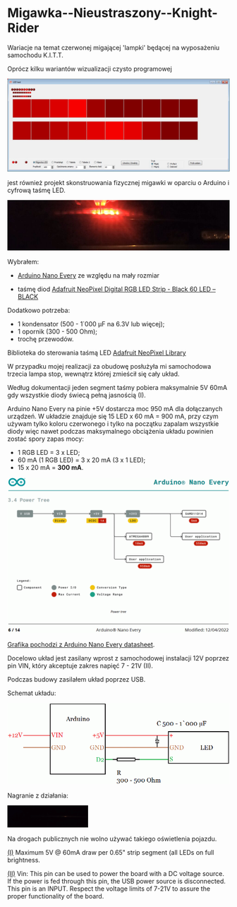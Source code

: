 # Migawka--Nieustraszony--Knight-Rider

Wariacje na temat czerwonej migającej 'lampki' będącej na wyposażeniu samochodu K.I.T.T.

Oprócz kilku wariantów wizualizacji czysto programowej

<img src="https://github.com/jacek-mulawka/Migawka--Nieustraszony--Knight-Rider/blob/main/Gallery/LED_Test.jpg">

jest również projekt skonstruowania fizycznej migawki w oparciu o Arduino i cyfrową taśmę LED.

<img src="https://github.com/jacek-mulawka/Migawka--Nieustraszony--Knight-Rider/blob/main/Gallery/Migawka%20arduino.jpg">


Wybrałem:
* [Arduino Nano Every](https://store.arduino.cc/products/arduino-nano-every) ze względu na mały rozmiar

* taśmę diod [Adafruit NeoPixel Digital RGB LED Strip - Black 60 LED – BLACK](https://www.adafruit.com/product/1461?length=1)

Dodatkowo potrzeba:
* 1 kondensator (500 - 1`000 µF na 6.3V lub więcej);
* 1 opornik (300 - 500 Ohm);
* trochę przewodów.

Biblioteka do sterowania taśmą LED [Adafruit NeoPixel Library](https://github.com/adafruit/Adafruit_NeoPixel)

W przypadku mojej realizacji za obudowę posłużyła mi samochodowa trzecia lampa stop, wewnątrz której zmieścił się cały układ.

Według dokumentacji jeden segment taśmy pobiera maksymalnie 5V 60mA gdy wszystkie diody świecą pełną jasnością (I).

Arduino Nano Every na pinie +5V dostarcza moc 950 mA dla dołączanych urządzeń. W układzie znajduje się 15 LED x 60 mA = 900 mA, przy czym używam tylko koloru czerwonego i tylko na początku zapalam wszystkie diody więc nawet podczas maksymalnego obciążenia układu powinien zostać spory zapas mocy:
* 1 RGB LED = 3 x LED;
* 60 mA (1 RGB LED) = 3 x 20 mA (3 x 1 LED);
* 15 x 20 mA = __300 mA__.

<img src="https://github.com/jacek-mulawka/Migawka--Nieustraszony--Knight-Rider/blob/main/Gallery/Arduino%20Nano%20Every%20power%20tree.gif">

[Grafika pochodzi z Arduino Nano Every datasheet](https://docs.arduino.cc/resources/datasheets/ABX00028-datasheet.pdf).


Docelowo układ jest zasilany wprost z samochodowej instalacji 12V poprzez pin VIN, który akceptuje zakres napięć 7 - 21V (II).

Podczas budowy zasilałem układ poprzez USB.

Schemat układu:

<img src="https://github.com/jacek-mulawka/Migawka--Nieustraszony--Knight-Rider/blob/main/Gallery/Migawka%20schemat.gif">

Nagranie z działania:

<img src="https://github.com/jacek-mulawka/Migawka--Nieustraszony--Knight-Rider/blob/main/Gallery/Migawka%20arduino.gif">

Na drogach publicznych nie wolno używać takiego oświetlenia pojazdu.

[(I)](https://www.adafruit.com/product/1461?length=1) Maximum 5V @ 60mA draw per 0.65" strip segment (all LEDs on full brightness.

[(II)](https://store.arduino.cc/products/arduino-nano-every) Vin: This pin can be used to power the board with a DC voltage source. If the power is fed through this pin, the USB power source is disconnected. This pin is an INPUT. Respect the voltage limits of 7-21V to assure the proper functionality of the board.
